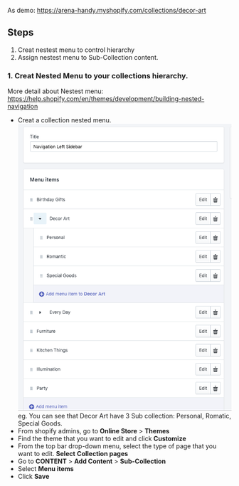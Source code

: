 As demo: https://arena-handy.myshopify.com/collections/decor-art
## Steps
1. Creat nestest menu to control hierarchy
2. Assign nestest menu to Sub-Collection content.


### 1. Creat Nested Menu to  your collections hierarchy. 

More detail about Nestest menu: https://help.shopify.com/en/themes/development/building-nested-navigation

* Creat a collection nested menu. 
![](/assets/menu-items.png)
eg. You can see that Decor Art have 3 Sub collection: Personal, Romatic, Special Goods.
* From shopify admins, go to **Online Store** > **Themes**
* Find the theme that you want to edit and click **Customize**
* From the top bar drop-down menu, select the type of page that you want to edit. **Select** **Collection pages**
* Go to **CONTENT** > **Add Content** > **Sub-Collection**
* Select **Menu items**
* Click **Save**
